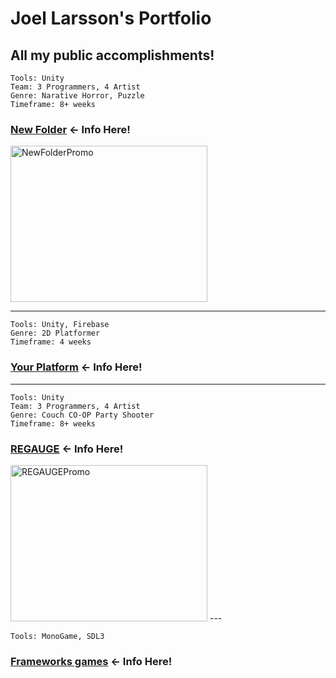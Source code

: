 # Joel Larsson's Portfolio

All my **public** accomplishments!
--- 

```
Tools: Unity
Team: 3 Programmers, 4 Artist
Genre: Narative Horror, Puzzle
Timeframe: 8+ weeks
```
### [New Folder](New%20Folder) ← Info Here!
<img width="315" height="250" alt="NewFolderPromo" src="https://github.com/user-attachments/assets/e82c16d4-e5d4-4f31-8f12-0284de3d3a09" />

--- 

```
Tools: Unity, Firebase
Genre: 2D Platformer
Timeframe: 4 weeks
```
### [Your Platform](Your%20Platform) ← Info Here!
--- 

```
Tools: Unity
Team: 3 Programmers, 4 Artist
Genre: Couch CO-OP Party Shooter
Timeframe: 8+ weeks
```
### [REGAUGE](REGAUGE) ← Info Here!
<img width="315" height="250" alt="REGAUGEPromo" src="https://github.com/user-attachments/assets/ab932493-7450-47e5-9689-0b76d2d2174d" />
--- 

```
Tools: MonoGame, SDL3
```
### [Frameworks games](Frameworks%20games) ← Info Here!
